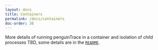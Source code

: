 ```yaml
---
layout: docs
title: Containers
permalink: /docs/containers
doc-order: 30
---
```


More details of running penguinTrace in a container and isolation of child
processes TBD, some details are in the [`README`][repoc].

[repoc]: https://github.com/penguintrace/penguintrace#containers
